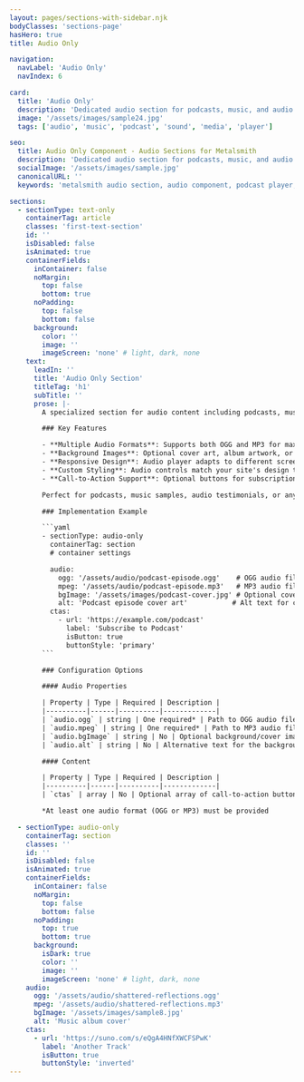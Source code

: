 ```yaml
---
layout: pages/sections-with-sidebar.njk
bodyClasses: 'sections-page'
hasHero: true
title: Audio Only

navigation:
  navLabel: 'Audio Only'
  navIndex: 6

card:
  title: 'Audio Only'
  description: 'Dedicated audio section for podcasts, music, and audio content with optional background images.'
  image: '/assets/images/sample24.jpg'
  tags: ['audio', 'music', 'podcast', 'sound', 'media', 'player']

seo:
  title: Audio Only Component - Audio Sections for Metalsmith
  description: 'Dedicated audio section for podcasts, music, and audio content with optional background images. Perfect for audio-focused content in Metalsmith static sites.'
  socialImage: '/assets/images/sample.jpg'
  canonicalURL: ''
  keywords: 'metalsmith audio section, audio component, podcast player, music section, audio-only layout, media section, audio content'

sections:
  - sectionType: text-only
    containerTag: article
    classes: 'first-text-section'
    id: ''
    isDisabled: false
    isAnimated: true
    containerFields:
      inContainer: false
      noMargin:
        top: false
        bottom: true
      noPadding:
        top: false
        bottom: false
      background:
        color: ''
        image: ''
        imageScreen: 'none' # light, dark, none
    text:
      leadIn: ''
      title: 'Audio Only Section'
      titleTag: 'h1'
      subTitle: ''
      prose: |-
        A specialized section for audio content including podcasts, music, sound effects, or any audio media. Supports multiple audio formats with optional background imagery.

        ### Key Features

        - **Multiple Audio Formats**: Supports both OGG and MP3 for maximum browser compatibility
        - **Background Images**: Optional cover art, album artwork, or related imagery
        - **Responsive Design**: Audio player adapts to different screen sizes
        - **Custom Styling**: Audio controls match your site's design theme
        - **Call-to-Action Support**: Optional buttons for subscription, download, or related actions

        Perfect for podcasts, music samples, audio testimonials, or any audio-focused content.

        ### Implementation Example

        ```yaml
        - sectionType: audio-only
          containerTag: section
          # container settings

          audio:
            ogg: '/assets/audio/podcast-episode.ogg'    # OGG audio file
            mpeg: '/assets/audio/podcast-episode.mp3'   # MP3 audio file
            bgImage: '/assets/images/podcast-cover.jpg' # Optional cover image
            alt: 'Podcast episode cover art'           # Alt text for cover image
          ctas:
            - url: 'https://example.com/podcast'
              label: 'Subscribe to Podcast'
              isButton: true
              buttonStyle: 'primary'
        ```

        ### Configuration Options

        #### Audio Properties

        | Property | Type | Required | Description |
        |----------|------|----------|-------------|
        | `audio.ogg` | string | One required* | Path to OGG audio file (recommended for quality) |
        | `audio.mpeg` | string | One required* | Path to MP3 audio file (widely supported) |
        | `audio.bgImage` | string | No | Optional background/cover image path |
        | `audio.alt` | string | No | Alternative text for the background image |

        #### Content

        | Property | Type | Required | Description |
        |----------|------|----------|-------------|
        | `ctas` | array | No | Optional array of call-to-action buttons |

        *At least one audio format (OGG or MP3) must be provided

  - sectionType: audio-only
    containerTag: section
    classes: ''
    id: ''
    isDisabled: false
    isAnimated: true
    containerFields:
      inContainer: false
      noMargin:
        top: false
        bottom: false
      noPadding:
        top: true
        bottom: true
      background:
        isDark: true
        color: ''
        image: ''
        imageScreen: 'none' # light, dark, none
    audio:
      ogg: '/assets/audio/shattered-reflections.ogg'
      mpeg: '/assets/audio/shattered-reflections.mp3'
      bgImage: '/assets/images/sample8.jpg'
      alt: 'Music album cover'
    ctas:
      - url: 'https://suno.com/s/eQgA4HNfXWCFSPwK'
        label: 'Another Track'
        isButton: true
        buttonStyle: 'inverted'
---
```

